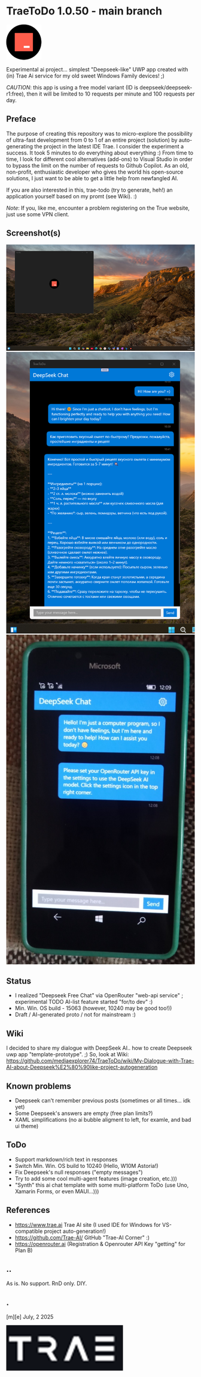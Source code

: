 # TraeToDo 1.0.50 - main branch
![Logo](Images/logo.png)

Experimental ai project... simplest "Deepseek-like" UWP app created with (in) Trae Ai service for my old sweet Windows Family devices! ;) 

_CAUTION_: this app is using a free model variant (ID is deepseek/deepseek-r1:free), then it will be limited to 10 requests per minute and 100 requests per day.

## Preface
The purpose of creating this repository was to micro-explore the possibility of ultra-fast development from 0 to 1 of an entire project (solution) by auto-generating the project in the latest IDE Trae. I consider the experiment a success. It took 5 minutes to do everything about everything :) From time to time, I look for different cool alternatives (add-ons) to Visual Studio in order to bypass the limit on the number of requests to Github Copilot. As an old, non-profit, enthusiastic developer who gives the world his open-source solutions, I just want to be able to get a little help from newfangled AI.

If you are also interested in this, trae-todo (try to generate, heh!) an application yourself based on my promt (see Wiki). :)

*Note*: If you, like me, encounter a problem registering on the True website, just use some VPN client.

## Screenshot(s)
![Windows 11 Desktop](Images/sshot01.png)
![Windows 11 Desktop](Images/sshot02.png)
![Windows 10 Mobile](Images/sshot03.png)

## Status
- I realized "Deepseek Free Chat" via OpenRouter "web-api service" ; experimental TODO AI-list feature started "for/to dev" :)
- Min. Win. OS build - 15063 (however, 10240 may be good too!))
- Draft / AI-generated proto / not for mainstream :)

## Wiki
I decided to share my dialogue with DeepSeek AI.. how to create Deepseek uwp app "template-prototype". ;)
So, look at Wiki: https://github.com/mediaexplorer74/TraeToDo/wiki/My-Dialogue-with-Trae-AI-about-Deepseek%E2%80%90like-project-autogeneration

## Known problems 
- Deepseek can't remember previous posts (sometimes or all times… idk yet)
- Some Deepseek's answers are empty (free plan limits?)
- XAML simplifications (no ai bubble aligment to left, for examle, and bad ui theme)

## ToDo
- Support markdown/rich text in responses
- Switch Min. Win. OS build to 10240 (Hello, W10M Astoria!)
- Fix Deepseek's null responses ("empty messages")
- Try to add some cool multi-agent features (image creation, etc.)))
- "Synth" this ai chat template with some multi-platform ToDo (use Uno, Xamarin Forms, or even MAUI...)))


## References
- https://www.trae.ai Trae AI site (I used IDE for Windows for VS-compatible project auto-generation!)
- https://github.com/Trae-AI/ GitHub "Trae-AI Corner" :)
- https://openrouter.ai (Registration & Openrouter API Key "getting" for Plan B)


## ..
As is. No support. RnD only. DIY.

## .
[m][e] July, 2 2025

![Logo](Images/footer.png)
